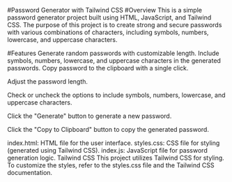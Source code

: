 #Password Generator with Tailwind CSS
#Overview
This is a simple password generator project built using HTML, JavaScript, and Tailwind CSS. The purpose of this project is to create strong and secure passwords with various combinations of characters, including symbols, numbers, lowercase, and uppercase characters.

#Features
Generate random passwords with customizable length.
Include symbols, numbers, lowercase, and uppercase characters in the generated passwords.
Copy password to the clipboard with a single click.

Adjust the password length.

Check or uncheck the options to include symbols, numbers, lowercase, and uppercase characters.

Click the "Generate" button to generate a new password.

Click the "Copy to Clipboard" button to copy the generated password.

index.html: HTML file for the user interface.
styles.css: CSS file for styling (generated using Tailwind CSS).
index.js: JavaScript file for password generation logic.
Tailwind CSS
This project utilizes Tailwind CSS for styling. To customize the styles, refer to the styles.css file and the Tailwind CSS documentation.


